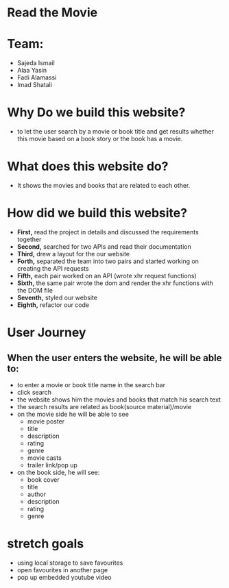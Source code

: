 # Read the Movie

# Team:
 - Sajeda Ismail
 - Alaa Yasin
 - Fadi Alamassi
 - Imad Shatali


# Why Do we build this website?
- to let the user search by a movie or book title and get results whether this movie based on a book story or the book has a movie.


# What does this website do?
- It shows the movies and books that are related to each other.

# How did we build this website?
- **First,** read the project in details and discussed the requirements
 together
- **Second,** searched for two APIs and read their documentation
- **Third,** drew a layout for the our website
- **Forth,** separated the team into two pairs and started working on creating the API requests
- **Fifth,** each pair worked on an API (wrote xhr request functions)
- **Sixth,** the same pair wrote the dom and render the xhr functions with the DOM file
- **Seventh,** styled our website
- **Eighth,** refactor our code



# User Journey
## When the user enters the website, he will be able to:
- to enter a movie or book title name in the search bar
- click search 
- the website shows him the movies and books that match his search text
- the search results are related as book(source material)/movie
- on the movie side he will be able to see
    * movie poster
    * title
    * description
    * rating
    * genre
    * movie casts
    * trailer link/pop up
- on the book side, he will see:
    * book cover
    * title
    * author
    * description
    * rating
    * genre

# stretch goals
- using local storage to save favourites
- open favourites in another page
- pop up embedded youtube video